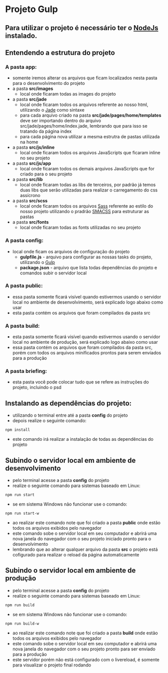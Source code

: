 # Projeto Gulp

## Para utilizar o projeto é necessário ter o [NodeJs](https://nodejs.org/en/) instalado.


## Entendendo a estrutura do projeto

### A pasta app:

- somente iremos alterar os arquivos que ficam localizados nesta pasta para o desenvolvimento do projeto
- a pasta **src/images**
  - local onde ficaram todas as images do projeto
- a pasta **src/jade**
  - local onde ficaram todos os arquivos referente ao nosso html, utilizando o [Jade](http://jade-lang.com/) como sintaxe
  - para cada arquivo criado na pasta **src/jade/pages/home/templates** deve ser importando dentro do arquivo src/jade/pages/home/index.jade, lembrando que para isso se tratando da página index
  - para cada página nova utilizar a mesma estrutra de pastas utilizada na home
- a pasta **src/js/inline**
  - local onde ficaram todos os arquivos JavaScripts que ficaram inline no seu projeto
- a pasta **src/js/app**
  - local onde ficaram todos os demais arquivos JavaScripts que for criado para o seu projeto
- a pasta **src/lib**
  - local onde ficaram todas as libs de terceiros, por padrão já temos duas libs que serão utilizadas para realizar o carregamento do css assícrono
- a pasta **src/scss**
  - local onde ficaram todos os arquivos [Sass](https://sass-lang.com/) referente ao estilo do nosso projeto utilizando o pradrão [SMACSS](https://smacss.com) para estruturar as pastas
- a pasta **src/fonts**
  - local onde ficaram todas as fonts utilizadas no seu projeto

### A pasta config:
- local onde ficam os arquivos de configuração do projeto
  - **gulpfile.js** - arquivo para configurar as nossas tasks do projeto, utilizando o [Gulp](https://gulpjs.com/)
  - **package.json** - arquivo que lista todas dependências do projeto e comandos subir o servidor local
  
### A pasta public: 
- essa pasta somente ficará visível quando estivermos usando o servidor local no ambiente de desenvolvimento, será explicado logo abaixo como usar
- esta pasta contém os arquivos que foram compilados da pasta src


### A pasta build: 
- esta pasta somente ficará visível quando estivermos usando o servidor local no ambiente de produção, será explicado logo abaixo como usar
- essa pasta contém os arquivos que foram compilados da pasta src, porém com todos os arquivos minificados prontos para serem enviados para a produção


### A pasta briefing: 
- esta pasta você pode colocar tudo que se refere as instruções do projeto, incluindo o psd


## Instalando as dependências do projeto:

- utilizando o terminal entre até a pasta **config** do projeto
- depois realize o seguinte comando:

```
npm install
```
- este comando irá realizar a instalação de todas as dependências do projeto



## Subindo o servidor local em ambiente de desenvolvimento

- pelo terminal acesse a pasta **config** do projeto
- realize o seguinte comando para sistemas baseado em Linux:

```
npm run start
```

- se em sistema Windows não funcionar use o comando:

```
npm run start-w
```
- ao realizar este comando note que foi criado a pasta **public** onde estão todos os arquivos exibidos pelo navegador
- este comando sobe o servidor local em seu computador e abrirá uma nova janela do navegador com o seu projeto iniciado pronto para o desenvolvimento
- lembrando que ao alterar qualquer arquivo da pasta **src** o projeto está cofigurado para realizar o reload da página automaticamente



## Subindo o servidor local em ambiente de produção
- pelo terminal acesse a pasta **config** do projeto
- realize o seguinte comando para sistemas baseado em Linux:

```
npm run build
```
- se em sistema Windows não funcionar use o comando:

```
npm run build-w
```
- ao realizar este comando note que foi criado a pasta **build** onde estão todos os arquivos exibidos pelo navegador
- este comando sobe o servidor local em seu computador e abrirá uma nova janela do navegador com o seu projeto pronto para ser enviado para a produção
- este servidor porém não está configurado com o livereload, é somente para visualizar o projeto final rodando
